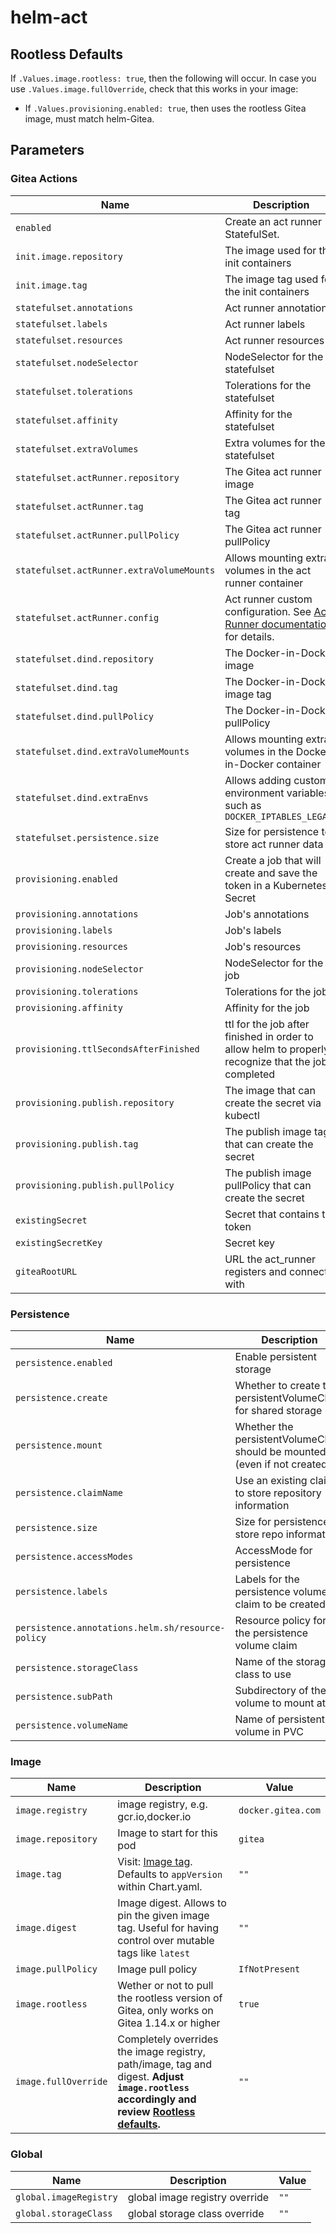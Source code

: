 # helm-act

## Rootless Defaults

If `.Values.image.rootless: true`, then the following will occur. In case you use `.Values.image.fullOverride`, check that this works in your image:

- If `.Values.provisioning.enabled: true`, then uses the rootless Gitea image, must match helm-Gitea.

## Parameters

### Gitea Actions

| Name                                      | Description                                                                                                                                 | Value                          |
| ----------------------------------------- | ------------------------------------------------------------------------------------------------------------------------------------------- | ------------------------------ |
| `enabled`                                 | Create an act runner StatefulSet.                                                                                                           | `false`                        |
| `init.image.repository`                   | The image used for the init containers                                                                                                      | `busybox`                      |
| `init.image.tag`                          | The image tag used for the init containers                                                                                                  | `1.37.0`                       |
| `statefulset.annotations`                 | Act runner annotations                                                                                                                      | `{}`                           |
| `statefulset.labels`                      | Act runner labels                                                                                                                           | `{}`                           |
| `statefulset.resources`                   | Act runner resources                                                                                                                        | `{}`                           |
| `statefulset.nodeSelector`                | NodeSelector for the statefulset                                                                                                            | `{}`                           |
| `statefulset.tolerations`                 | Tolerations for the statefulset                                                                                                             | `[]`                           |
| `statefulset.affinity`                    | Affinity for the statefulset                                                                                                                | `{}`                           |
| `statefulset.extraVolumes`                | Extra volumes for the statefulset                                                                                                           | `[]`                           |
| `statefulset.actRunner.repository`        | The Gitea act runner image                                                                                                                  | `gitea/act_runner`             |
| `statefulset.actRunner.tag`               | The Gitea act runner tag                                                                                                                    | `0.2.11`                       |
| `statefulset.actRunner.pullPolicy`        | The Gitea act runner pullPolicy                                                                                                             | `IfNotPresent`                 |
| `statefulset.actRunner.extraVolumeMounts` | Allows mounting extra volumes in the act runner container                                                                                   | `[]`                           |
| `statefulset.actRunner.config`            | Act runner custom configuration. See [Act Runner documentation](https://docs.gitea.com/usage/actions/act-runner#configuration) for details. | `Too complex. See values.yaml` |
| `statefulset.dind.repository`             | The Docker-in-Docker image                                                                                                                  | `docker`                       |
| `statefulset.dind.tag`                    | The Docker-in-Docker image tag                                                                                                              | `25.0.2-dind`                  |
| `statefulset.dind.pullPolicy`             | The Docker-in-Docker pullPolicy                                                                                                             | `IfNotPresent`                 |
| `statefulset.dind.extraVolumeMounts`      | Allows mounting extra volumes in the Docker-in-Docker container                                                                             | `[]`                           |
| `statefulset.dind.extraEnvs`              | Allows adding custom environment variables, such as `DOCKER_IPTABLES_LEGACY`                                                                | `[]`                           |
| `statefulset.persistence.size`            | Size for persistence to store act runner data                                                                                               | `1Gi`                          |
| `provisioning.enabled`                    | Create a job that will create and save the token in a Kubernetes Secret                                                                     | `false`                        |
| `provisioning.annotations`                | Job's annotations                                                                                                                           | `{}`                           |
| `provisioning.labels`                     | Job's labels                                                                                                                                | `{}`                           |
| `provisioning.resources`                  | Job's resources                                                                                                                             | `{}`                           |
| `provisioning.nodeSelector`               | NodeSelector for the job                                                                                                                    | `{}`                           |
| `provisioning.tolerations`                | Tolerations for the job                                                                                                                     | `[]`                           |
| `provisioning.affinity`                   | Affinity for the job                                                                                                                        | `{}`                           |
| `provisioning.ttlSecondsAfterFinished`    | ttl for the job after finished in order to allow helm to properly recognize that the job completed                                          | `300`                          |
| `provisioning.publish.repository`         | The image that can create the secret via kubectl                                                                                            | `bitnami/kubectl`              |
| `provisioning.publish.tag`                | The publish image tag that can create the secret                                                                                            | `1.29.0`                       |
| `provisioning.publish.pullPolicy`         | The publish image pullPolicy that can create the secret                                                                                     | `IfNotPresent`                 |
| `existingSecret`                          | Secret that contains the token                                                                                                              | `""`                           |
| `existingSecretKey`                       | Secret key                                                                                                                                  | `""`                           |
| `giteaRootURL`                            | URL the act_runner registers and connect with                                                                                               | `""`                           |

### Persistence

| Name                                              | Description                                                               | Value                  |
| ------------------------------------------------- | ------------------------------------------------------------------------- | ---------------------- |
| `persistence.enabled`                             | Enable persistent storage                                                 | `true`                 |
| `persistence.create`                              | Whether to create the persistentVolumeClaim for shared storage            | `true`                 |
| `persistence.mount`                               | Whether the persistentVolumeClaim should be mounted (even if not created) | `true`                 |
| `persistence.claimName`                           | Use an existing claim to store repository information                     | `gitea-shared-storage` |
| `persistence.size`                                | Size for persistence to store repo information                            | `10Gi`                 |
| `persistence.accessModes`                         | AccessMode for persistence                                                | `["ReadWriteOnce"]`    |
| `persistence.labels`                              | Labels for the persistence volume claim to be created                     | `{}`                   |
| `persistence.annotations.helm.sh/resource-policy` | Resource policy for the persistence volume claim                          | `keep`                 |
| `persistence.storageClass`                        | Name of the storage class to use                                          | `nil`                  |
| `persistence.subPath`                             | Subdirectory of the volume to mount at                                    | `nil`                  |
| `persistence.volumeName`                          | Name of persistent volume in PVC                                          | `""`                   |

### Image

| Name                 | Description                                                                                                                                                      | Value              |
| -------------------- | ---------------------------------------------------------------------------------------------------------------------------------------------------------------- | ------------------ |
| `image.registry`     | image registry, e.g. gcr.io,docker.io                                                                                                                            | `docker.gitea.com` |
| `image.repository`   | Image to start for this pod                                                                                                                                      | `gitea`            |
| `image.tag`          | Visit: [Image tag](https://hub.docker.com/r/gitea/gitea/tags?page=1&ordering=last_updated). Defaults to `appVersion` within Chart.yaml.                          | `""`               |
| `image.digest`       | Image digest. Allows to pin the given image tag. Useful for having control over mutable tags like `latest`                                                       | `""`               |
| `image.pullPolicy`   | Image pull policy                                                                                                                                                | `IfNotPresent`     |
| `image.rootless`     | Wether or not to pull the rootless version of Gitea, only works on Gitea 1.14.x or higher                                                                        | `true`             |
| `image.fullOverride` | Completely overrides the image registry, path/image, tag and digest. **Adjust `image.rootless` accordingly and review [Rootless defaults](#rootless-defaults).** | `""`               |

### Global

| Name                   | Description                    | Value |
| ---------------------- | ------------------------------ | ----- |
| `global.imageRegistry` | global image registry override | `""`  |
| `global.storageClass`  | global storage class override  | `""`  |

